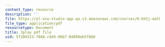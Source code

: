 ```yaml
---
content_type: resource
description: ''
file: https://ol-ocw-studio-app-qa.s3.amazonaws.com/courses/6-042j-mathematics-for-computer-science-spring-2015/5f2093237048c94996b704090eb5f8b0_Dqx56lZ_icg.pdf
file_type: application/pdf
resourcetype: Document
title: 3play pdf file
uid: 5f209323-7048-c949-96b7-04090eb5f8b0
---
```


